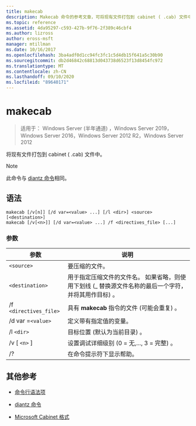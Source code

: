 ```yaml
---
title: makecab
description: Makecab 命令的参考文章，可将现有文件打包到 cabinet ( .cab) 文件中。
ms.topic: reference
ms.assetid: 4da95297-c593-427b-9f76-2f389c46cbf4
ms.author: lizross
author: eross-msft
manager: mtillman
ms.date: 10/16/2017
ms.openlocfilehash: 3ba4adf0d1cc94fc3fc1c5d4db15f641a5c30b90
ms.sourcegitcommit: db2d46842c68813d043738d6523f13d8454fc972
ms.translationtype: MT
ms.contentlocale: zh-CN
ms.lasthandoff: 09/10/2020
ms.locfileid: "89640171"
---
```

# <a name="makecab"></a>makecab

> 适用于： Windows Server (半年通道) ，Windows Server 2019，Windows Server 2016，Windows Server 2012 R2，Windows Server 2012

将现有文件打包到 cabinet ( .cab) 文件中。


> [!NOTE]
> 此命令与 [diantz 命令](diantz.md)相同。

## <a name="syntax"></a>语法

```
makecab [/v[n]] [/d var=<value> ...] [/l <dir>] <source> [<destination>]
makecab [/v[<n>]] [/d var=<value> ...] /f <directives_file> [...]
```

### <a name="parameters"></a>参数

| 参数 | 说明 |
| --------- | ----------- |
| `<source>` | 要压缩的文件。 |
| `<destination>` | 用于指定压缩文件的文件名。 如果省略，则使用下划线 (_ 替换源文件名称的最后一个字符，并将其用作目标) 。 |
| /f `<directives_file>` | 具有 **makecab** 指令的文件 (可能会重复) 。 |
| /d var =`<value>` | 定义带有指定值的变量。 |
| /l `<dir>` | 目标位置 (默认为当前目录) 。 |
| /v [ `<n>` ] | 设置调试详细级别 (0 = 无,..., 3 = 完整) 。 |
| /? | 在命令提示符下显示帮助。 |

## <a name="additional-references"></a>其他参考

- [命令行语法项](command-line-syntax-key.md)

- [diantz 命令](diantz.md)

- [Microsoft Cabinet 格式](/previous-versions/bb417343(v=msdn.10))
